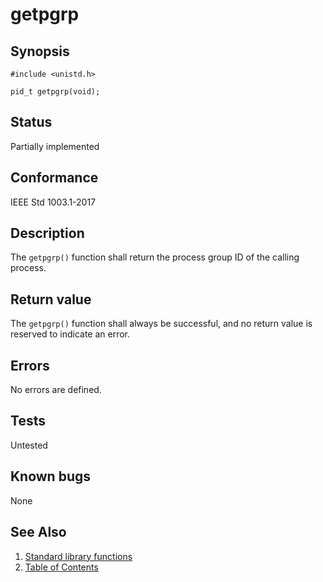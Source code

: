 # getpgrp

## Synopsis

`#include <unistd.h>`

`pid_t getpgrp(void);`

## Status

Partially implemented

## Conformance

IEEE Std 1003.1-2017

## Description

The `getpgrp()` function shall return the process group ID of the calling process.

## Return value

The `getpgrp()` function shall always be successful, and no return value is reserved to indicate an error.

## Errors

No errors are defined.

## Tests

Untested

## Known bugs

None

## See Also

1. [Standard library functions](../README.md)
2. [Table of Contents](../../../README.md)
